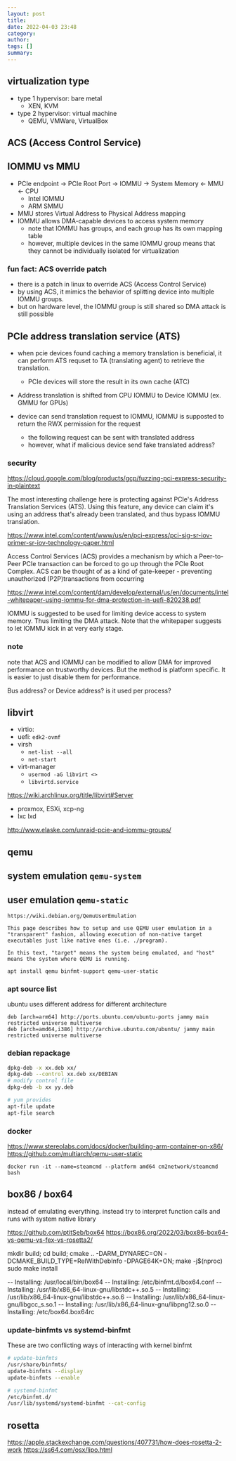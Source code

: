 ```yaml
---
layout: post
title:
date: 2022-04-03 23:48
category:
author:
tags: []
summary:
---
```


## virtualization type

- type 1 hypervisor: bare metal
  - XEN, KVM
- type 2 hypervisor: virtual machine
  - QEMU, VMWare, VirtualBox

## ACS (Access Control Service)


## IOMMU vs MMU

- PCIe endpoint -> PCIe Root Port -> IOMMU -> System Memory <- MMU <- CPU
  - Intel IOMMU
  - ARM SMMU
- MMU stores Virtual Address to Physical Address mapping
- IOMMU allows DMA-capable devices to access system memory
  - note that IOMMU has groups, and each group has its own mapping table
  - however, multiple devices in the same IOMMU group means that they cannot be individually isolated for virtualization

### fun fact: ACS override patch

- there is a patch in linux to override ACS (Access Control Service)
- by using ACS, it mimics the behavior of splitting device into multiple IOMMU groups.
- but on hardware level, the IOMMU group is still shared so DMA attack is still possible

## PCIe address translation service (ATS)

- when pcie devices found caching a memory translation is beneficial, it can perform ATS requset to TA (translating agent) to retrieve the translation.
  - PCIe devices will store the result in its own cache (ATC)

- Address translation is shifted from CPU IOMMU to Device IOMMU (ex. GMMU for GPUs)
- device can send translation request to IOMMU, IOMMU is supposted to return the RWX permission for the request
  - the following request can be sent with translated address
  - however, what if malicious device send fake translated address?

### security

https://cloud.google.com/blog/products/gcp/fuzzing-pci-express-security-in-plaintext

The most interesting challenge here is protecting against PCIe's Address Translation Services (ATS).
Using this feature, any device can claim it's using an address that's already been translated, and thus bypass IOMMU translation.

https://www.intel.com/content/www/us/en/pci-express/pci-sig-sr-iov-primer-sr-iov-technology-paper.html

Access Control Services (ACS) provides a mechanism by which a Peer-to-Peer PCIe transaction can be forced to go up through the PCIe Root Complex.
ACS can be thought of as a kind of gate-keeper - preventing unauthorized (P2P)transactions from occurring

https://www.intel.com/content/dam/develop/external/us/en/documents/intel-whitepaper-using-iommu-for-dma-protection-in-uefi-820238.pdf

IOMMU is suggested to be used for limiting device access to system memory. Thus limiting the DMA attack.
Note that the whitepaper suggests to let IOMMU kick in at very early stage.

### note

note that ACS and IOMMU can be modified to allow DMA for improved performance on trustworthy devices. But the method is platform specific.
It is easier to just disable them for performance.

Bus address?
or Device address?
is it used per process?

## libvirt

- virtio:
- uefi: `edk2-ovmf`
- virsh
  - `net-list --all`
  - `net-start`
- virt-manager
  - `usermod -aG libvirt <>`
  - `libvirtd.service`

https://wiki.archlinux.org/title/libvirt#Server

- proxmox, ESXi, xcp-ng
- lxc lxd

http://www.elaske.com/unraid-pcie-and-iommu-groups/

## qemu

## system emulation `qemu-system`

## user emulation `qemu-static`

```
https://wiki.debian.org/QemuUserEmulation

This page describes how to setup and use QEMU user emulation in a "transparent" fashion, allowing execution of non-native target executables just like native ones (i.e. ./program).

In this text, "target" means the system being emulated, and "host" means the system where QEMU is running.
```

`apt install qemu binfmt-support qemu-user-static`

### apt source list

ubuntu uses different address for different architecture

```
deb [arch=arm64] http://ports.ubuntu.com/ubuntu-ports jammy main restricted universe multiverse
deb [arch=amd64,i386] http://archive.ubuntu.com/ubuntu/ jammy main restricted universe multiverse
```

### debian repackage

```bash
dpkg-deb -x xx.deb xx/
dpkg-deb --control xx.deb xx/DEBIAN
# modify control file
dpkg-deb -b xx yy.deb

# yum provides
apt-file update
apt-file search
```

### docker

https://www.stereolabs.com/docs/docker/building-arm-container-on-x86/
https://github.com/multiarch/qemu-user-static

`docker run -it --name=steamcmd --platform amd64 cm2network/steamcmd bash`

## box86 / box64

instead of emulating everything. instead try to interpret function calls and runs with system native library

https://github.com/ptitSeb/box64
https://box86.org/2022/03/box86-box64-vs-qemu-vs-fex-vs-rosetta2/

mkdir build;
cd build;
cmake .. -DARM_DYNAREC=ON -DCMAKE_BUILD_TYPE=RelWithDebInfo -DPAGE64K=ON;
make -j$(nproc)
sudo make install

-- Installing: /usr/local/bin/box64
-- Installing: /etc/binfmt.d/box64.conf
-- Installing: /usr/lib/x86_64-linux-gnu/libstdc++.so.5
-- Installing: /usr/lib/x86_64-linux-gnu/libstdc++.so.6
-- Installing: /usr/lib/x86_64-linux-gnu/libgcc_s.so.1
-- Installing: /usr/lib/x86_64-linux-gnu/libpng12.so.0
-- Installing: /etc/box64.box64rc

### update-binfmts vs systemd-binfmt

These are two conflicting ways of interacting with kernel binfmt

```bash
# update-binfmts
/usr/share/binfmts/
update-binfmts --display
update-binfmts --enable

# systemd-binfmt
/etc/binfmt.d/
/usr/lib/systemd/systemd-binfmt --cat-config
```

## rosetta

https://apple.stackexchange.com/questions/407731/how-does-rosetta-2-work
https://ss64.com/osx/lipo.html
